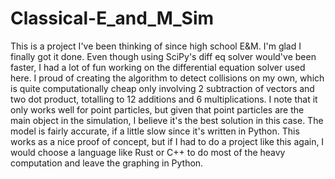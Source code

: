 # Classical-E_and_M_Sim

This is a project I've been thinking of since high school E&M. I'm glad I finally got it done. Even though using SciPy's diff eq solver would've been faster, I had a lot of fun working on the differential equation solver used here. I proud of creating the algorithm to detect collisions on my own, which is quite computationally cheap only involving 2 subtraction of vectors and two dot product, totalling to 12 additions and 6 multiplications. I note that it only works well for point particles, but given that point particles are the main object in the simulation, I believe it's the best solution in this case. The model is fairly accurate, if a little slow since it's written in Python. This works as a nice proof of concept, but if I had to do a project like this again, I would choose a language like Rust or C++ to do most of the heavy computation and leave the graphing in Python. 
